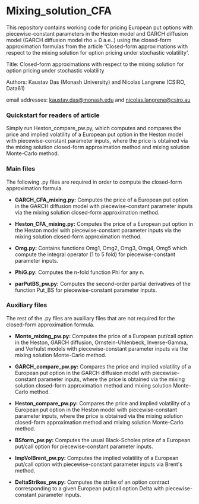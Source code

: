 # Mixing_solution_CFA
This repository contains working code for pricing European put options with piecewise-constant parameters in the Heston model and GARCH diffusion model (GARCH diffusion model rho = 0 a.e..) using the closed-form approximation formulas from the article 'Closed-form approximations with respect to the mixing solution for option pricing under stochastic volatility'. 

Title: Closed-form approximations with respect to the mixing solution for option pricing under stochastic volatility

Authors: Kaustav Das (Monash University) and Nicolas Langrene (CSIRO, Data61)

email addresses: kaustav.das@monash.edu and nicolas.langrene@csiro.au




### Quickstart for readers of article

Simply run Heston_compare_pw.py, which computes and compares the price and implied volatility of a European put option in the Heston model with piecewise-constant parameter inputs, where the price is obtained via the mixing solution closed-form approximation method and mixing solution Monte-Carlo method.

### Main files 

The following .py files are required in order to compute the closed-form approximation formula.

- **GARCH_CFA_mixing.py:**
  Computes the price of a European put option in the GARCH diffusion model with piecewise-constant parameter inputs via the mixing solution closed-form approximation method.
  
- **Heston_CFA_mixing.py:**
    Computes the price of a European put option in the Heston model with piecewise-constant parameter inputs via the mixing solution closed-form approximation method.
    
- **Omg.py:**
  Contains functions Omg1, Omg2, Omg3, Omg4, Omg5 which compute the integral operator (1 to 5 fold) for piecewise-constant parameter inputs.
  
- **PhiG.py:**
  Computes the n-fold function Phi for any n.
  
- **parPutBS_pw.py:**
  Computes the second-order partial derivatives of the function Put_BS for piecewise-constant parameter inputs.
  




### Auxiliary files
The rest of the .py files are auxiliary files that are not required for the closed-form approximation formula.

  - **Monte_mixing_pw.py:**
    Computes the price of a European put/call option in the Heston, GARCH diffusion, Ornstein-Uhlenbeck, Inverse-Gamma, and Verhulst models with piecewise-constant parameter inputs via the mixing solution Monte-Carlo method.
  
- **GARCH_compare_pw.py:**
    Compares the price and implied volatility of a European put option in the GARCH diffusion model with piecewise-constant parameter inputs, where the price is obtained via the mixing solution closed-form approximation method and mixing solution Monte-Carlo method.
   
- **Heston_compare_pw.py:**
    Compares the price and implied volatility of a European put option in the Heston model with piecewise-constant parameter inputs, where the price is obtained via the mixing solution closed-form approximation method and mixing solution Monte-Carlo method.
    
- **BSform_pw.py:** 
  Computes the usual Black-Scholes price of a European put/call option for piecewise-constant parameter inputs.
  
- **ImpVolBrent_pw.py:** 
  Computes the implied volatility of a European put/call option with piecewise-constant parameter inputs via Brent's method. 
  
- **DeltaStrikes_pw.py:**
  Computes the strike of an option contract corresponding to a given European put/call option Delta with piecewise-constant parameter inputs.
